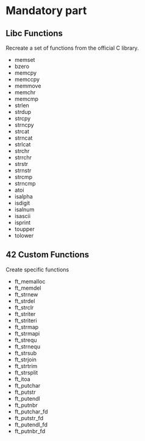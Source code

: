 # Mandatory part

## Libc Functions
Recreate a set of functions from the official C library.
- memset
- bzero
- memcpy
- memccpy
- memmove
- memchr
- memcmp
- strlen
- strdup
- strcpy
- strncpy
- strcat
- strncat
- strlcat
- strchr
- strrchr
- strstr
- strnstr
- strcmp
- strncmp
- atoi
- isalpha
- isdigit
- isalnum
- isascii
- isprint
- toupper
- tolower

## 42 Custom Functions
Create specific functions 

- ft_memalloc
- ft_memdel
- ft_strnew
- ft_strdel
- ft_strclr
- ft_striter
- ft_striteri
- ft_strmap
- ft_strmapi
- ft_strequ
- ft_strnequ
- ft_strsub
- ft_strjoin
- ft_strtrim
- ft_strsplit
- ft_itoa
- ft_putchar
- ft_putstr
- ft_putendl
- ft_putnbr
- ft_putchar_fd
- ft_putstr_fd
- ft_putendl_fd
- ft_putnbr_fd
